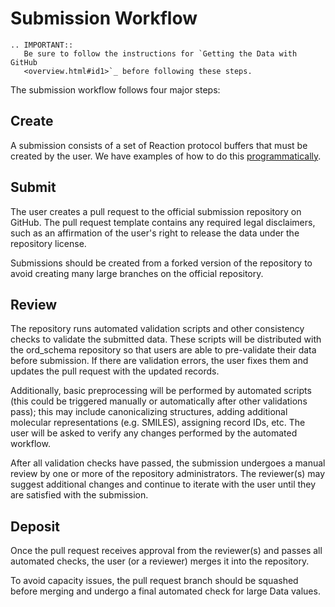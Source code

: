 # Submission Workflow

```eval_rst
.. IMPORTANT::
   Be sure to follow the instructions for `Getting the Data with GitHub
   <overview.html#id1>`_ before following these steps.
```

The submission workflow follows four major steps:

## Create

A submission consists of a set of Reaction protocol buffers that must be
created by the user. We have examples of how to do this
[programmatically](schema.html#jupyter-colab).

## Submit

The user creates a pull request to the official submission repository on
GitHub. The pull request template contains any required legal
disclaimers, such as an affirmation of the user's right to release the
data under the repository license.

Submissions should be created from a forked version of the repository to
avoid creating many large branches on the official repository.

## Review

The repository runs automated validation scripts and other consistency
checks to validate the submitted data. These scripts will be distributed
with the ord_schema repository so that users are able to pre-validate
their data before submission.  If there are validation errors, the user
fixes them and updates the pull request with the updated records.

Additionally, basic preprocessing will be performed by automated scripts
(this could be triggered manually or automatically after other
validations pass); this may include canonicalizing structures, adding
additional molecular representations (e.g. SMILES), assigning record IDs,
etc. The user will be asked to verify any changes performed by the
automated workflow.

After all validation checks have passed, the submission undergoes a
manual review by one or more of the repository administrators. The
reviewer(s) may suggest additional changes and continue to iterate with
the user until they are satisfied with the submission.

## Deposit  

Once the pull request receives approval from the reviewer(s) and passes
all automated checks, the user (or a reviewer) merges it into the
repository.

To avoid capacity issues, the pull request branch should be squashed
before merging and undergo a final automated check for large Data values.
